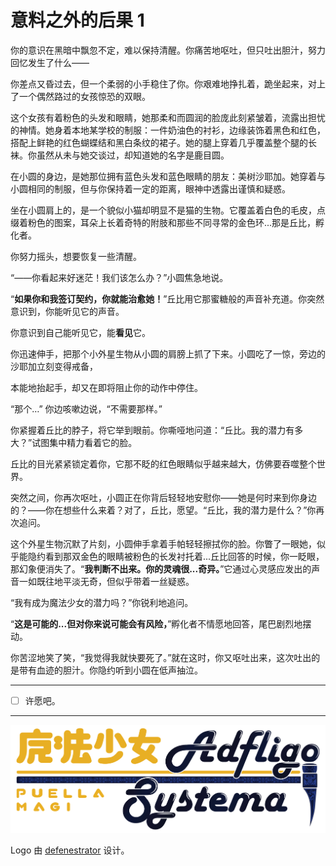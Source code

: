 # 意料之外的后果 1

你的意识在黑暗中飘忽不定，难以保持清醒。你痛苦地呕吐，但只吐出胆汁，努力回忆发生了什么——

你差点又昏过去，但一个柔弱的小手稳住了你。你艰难地挣扎着，跪坐起来，对上了一个偶然路过的女孩惊恐的双眼。

这个女孩有着粉色的头发和眼睛，她那柔和而圆润的脸庞此刻紧皱着，流露出担忧的神情。她身着本地某学校的制服：一件奶油色的衬衫，边缘装饰着黑色和红色，搭配上鲜艳的红色蝴蝶结和黑白条纹的裙子。她的腿上穿着几乎覆盖整个腿的长袜。你虽然从未与她交谈过，却知道她的名字是鹿目圆。

在小圆的身边，是她那位拥有蓝色头发和蓝色眼睛的朋友：美树沙耶加。她穿着与小圆相同的制服，但与你保持着一定的距离，眼神中透露出谨慎和疑惑。

坐在小圆肩上的，是一个貌似小猫却明显不是猫的生物。它覆盖着白色的毛皮，点缀着粉色的图案，耳朵上长着奇特的附肢和那些不同寻常的金色环...那是丘比，孵化者。

你努力摇头，想要恢复一些清醒。

“——你看起来好迷茫！我们该怎么办？”小圆焦急地说。

“**如果你和我签订契约，你就能治愈她！**”丘比用它那蜜糖般的声音补充道。你突然意识到，你能听见它的声音。

你意识到自己能听见它，能**看见**它。

你迅速伸手，把那个小外星生物从小圆的肩膀上抓了下来。小圆吃了一惊，旁边的沙耶加立刻变得戒备，

本能地抬起手，却又在即将阻止你的动作中停住。

“那个…” 你边咳嗽边说，“不需要那样。”

你紧握着丘比的脖子，将它举到眼前。你嘶哑地问道：“丘比。我的潜力有多大？”试图集中精力看着它的脸。

丘比的目光紧紧锁定着你，它那不眨的红色眼睛似乎越来越大，仿佛要吞噬整个世界。

突然之间，你再次呕吐，小圆正在你背后轻轻地安慰你——她是何时来到你身边的？——你在想些什么来着？对了，丘比，愿望。“丘比，我的潜力是什么？”你再次追问。

这个外星生物沉默了片刻，小圆伸手拿着手帕轻轻擦拭你的脸。你瞥了一眼她，似乎能隐约看到那双金色的眼睛被粉色的长发衬托着...丘比回答的时候，你一眨眼，那幻象便消失了。“**我判断不出来。你的灵魂很...奇异。**”它通过心灵感应发出的声音一如既往地平淡无奇，但似乎带着一丝疑惑。

“我有成为魔法少女的潜力吗？”你锐利地追问。

“**这是可能的...但对你来说可能会有风险，**”孵化者不情愿地回答，尾巴剧烈地摆动。

你苦涩地笑了笑，“我觉得我就快要死了。”就在这时，你又呕吐出来，这次吐出的是带有血迹的胆汁。你隐约听到小圆在低声抽泣。

---

- [ ] 许愿吧。

---

![cover](./assets/banner.png)

Logo 由 [defenestrator](https://forums.sufficientvelocity.com/members/defenestrator.889/) 设计。
